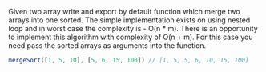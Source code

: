 Given two array write and export by default function which merge two arrays
into one sorted. The simple implementation exists on using nested loop and in
worst case the complexity is - O(n * m). There is an opportunity to implement
this algorithm with complexity of O(n + m). For this case you need pass
the sorted arrays as arguments into the function.

```js
mergeSort([1, 5, 10], [5, 6, 15, 100]) // [1, 5, 5, 6, 10, 15, 100]
```
